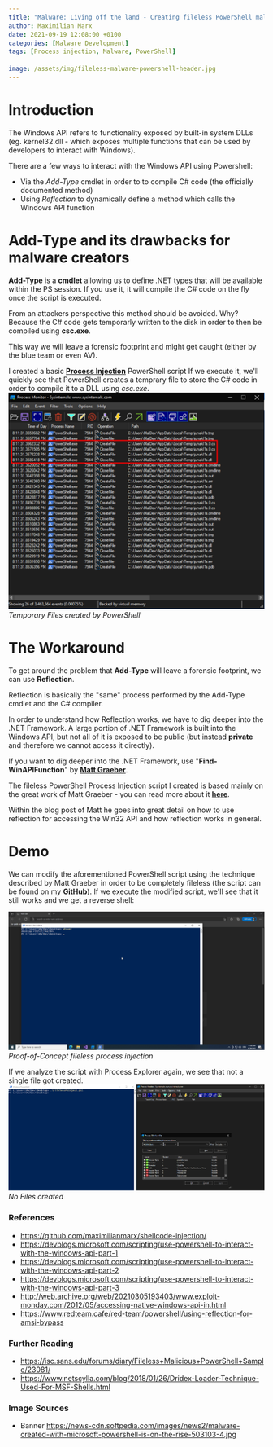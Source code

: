 ```yaml
---
title: "Malware: Living off the land - Creating fileless PowerShell malware"
author: Maximilian Marx
date: 2021-09-19 12:08:00 +0100
categories: [Malware Development]
tags: [Process injection, Malware, PowerShell]

image: /assets/img/fileless-malware-powershell-header.jpg
---
```


# Introduction

The Windows API refers to functionality exposed by built-in system DLLs (eg. kernel32.dll - which exposes multiple functions that can be used by developers to interact with Windows).

There are a few ways to interact with the Windows API using Powershell:
- Via the *Add-Type* cmdlet in order to to compile C# code (the officially documented method)
- Using *Reflection* to dynamically define a method which calls the Windows API function

# Add-Type and its drawbacks for malware creators

**Add-Type** is a **cmdlet** allowing us to define .NET types that will be available within the PS session.
If you use it, it will compile the C# code on the fly once the script is executed.

From an attackers perspective this method should be avoided.
Why? Because the C# code gets temporarly written to the disk in order to then be compiled using **csc.exe**.

This way we will leave a forensic footprint and might get caught (either by the blue team or even AV).

I created a basic [**Process Injection**](https://github.com/maximilianmarx/shellcode-injection/blob/main/PSInject.ps1) PowerShell script
If we execute it, we'll quickly see that PowerShell creates a temprary file to store the C# code in order to compile it to a DLL using *csc.exe*.
![img-description](/assets/img/fileless-pe-createfile.png)_Temporary Files created by PowerShell_

# The Workaround

To get around the problem that **Add-Type** will leave a forensic footprint, we can use **Reflection**.

Reflection is basically the "same" process performed by the Add-Type cmdlet and the C# compiler.

In order to understand how Reflection works, we have to dig deeper into the .NET Framework.
A large portion of .NET Framework is built into the Windows API, but not all of it is exposed to be public (but instead **private** and therefore we cannot access it directly).

If you want to dig deeper into the .NET Framework, use "**Find-WinAPIFunction**" by [**Matt Graeber**](https://github.com/maximilianmarx/dailies/blob/main/Find-WinAPIFunction.ps1).

The fileless PowerShell Process Injection script I created is based mainly on the great work of Matt Graeber - you can read more about it [**here**](http://web.archive.org/web/20210305193403/www.exploit-monday.com/2012/05/accessing-native-windows-api-in.html).

Within the blog post of Matt he goes into great detail on how to use reflection for accessing the Win32 API and how reflection works in general.

# Demo

We can modify the aforementioned PowerShell script using the technique described by Matt Graeber in order to be completely fileless (the script can be found on my [**GitHub**](https://github.com/maximilianmarx/shellcode-injection/blob/main/FilelessPSInject.ps1)).
If we execute the modified script, we'll see that it still works and we get a reverse shell:

![img-description](/assets/img/fileless-demonstration.gif)_Proof-of-Concept fileless process injection_

If we analyze the script with Process Explorer again, we see that not a single file got created.
![img-description](/assets/img/fileless-pe-nocreate.png)_No Files created_

### References
- <https://github.com/maximilianmarx/shellcode-injection/>
- <https://devblogs.microsoft.com/scripting/use-powershell-to-interact-with-the-windows-api-part-1>
- <https://devblogs.microsoft.com/scripting/use-powershell-to-interact-with-the-windows-api-part-2>
- <https://devblogs.microsoft.com/scripting/use-powershell-to-interact-with-the-windows-api-part-3>
- <http://web.archive.org/web/20210305193403/www.exploit-monday.com/2012/05/accessing-native-windows-api-in.html>
- <https://www.redteam.cafe/red-team/powershell/using-reflection-for-amsi-bypass>

### Further Reading
- <https://isc.sans.edu/forums/diary/Fileless+Malicious+PowerShell+Sample/23081/>
- <https://www.netscylla.com/blog/2018/01/26/Dridex-Loader-Technique-Used-For-MSF-Shells.html>

### Image Sources
- Banner <https://news-cdn.softpedia.com/images/news2/malware-created-with-microsoft-powershell-is-on-the-rise-503103-4.jpg>